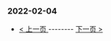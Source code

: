 ### 2022-02-04 
 

- [ < 上一页 ](https://github.com/able8/weibo-hot-record/blob/master/2022-02-03.md) -------- [ 下一页 > ](https://github.com/able8/weibo-hot-record/blob/master/2022-02-05.md)
